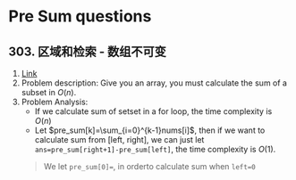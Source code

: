 # Pre Sum questions
## 303. 区域和检索 - 数组不可变
1. [Link](https://leetcode.cn/problems/range-sum-query-immutable/)
2. Problem description:
Give you an array, you must calculate the sum of a subset in $O(n)$.
3. Problem Analysis:
    - If we calculate sum of setset in a for loop, the time complexity is $O(n)$
    - Let $pre_sum[k]=\sum_{i=0}^{k-1}nums[i]$, then if we want to calculate sum from [left, right], we can just let `ans=pre_sum[right+1]-pre_sum[left]`, the time complexity is $O(1)$.
    > We let `pre_sum[0]=`, in orderto calculate sum when `left=0`